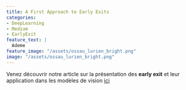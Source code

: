 ```yaml
---
title: A First Approach to Early Exits
categories:
- DeepLearning
- Medium
- EarlyExit
feature_text: |
  Ademe
feature_image: "/assets/ossau_lurien_bright.png"
image: "/assets/ossau_lurien_bright.png"
---
```


Venez découvrir notre article sur la présentation des **early exit** et leur application dans les modèles de vision [ici](https://medium.com/@simon.lebeaud/a-first-approach-to-early-exits-cc00705e0bc2)